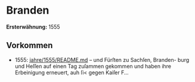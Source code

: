 # Branden

**Ersterwähnung:** 1555

## Vorkommen
- 1555: [jahre/1555/README.md](../jahre/1555/README.md) – und Fürſten zu Sachſen, Branden-
burg und Heſſen auf einen Tag zuſammen gekommen und
haben ihre Erbeinigung erneuert, auh ſi< gegen Kaiſer
F...
